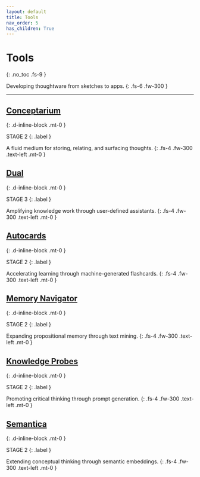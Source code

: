 ```yaml
---
layout: default
title: Tools
nav_order: 5
has_children: True
---
```


# Tools
{: .no_toc .fs-9 }

Developing thoughtware from sketches to apps.
{: .fs-6 .fw-300 }

---

## [Conceptarium](/tools/conceptarium)
{: .d-inline-block .mt-0 }

STAGE 2
{: .label }

A fluid medium for storing, relating, and surfacing thoughts.
{: .fs-4 .fw-300 .text-left .mt-0 }

## [Dual](/tools/dual)
{: .d-inline-block .mt-0 }

STAGE 3
{: .label }

Amplifying knowledge work through user-defined assistants.
{: .fs-4 .fw-300 .text-left .mt-0 }

## [Autocards](/tools/autocards)
{: .d-inline-block .mt-0 }

STAGE 2
{: .label }

Accelerating learning through machine-generated flashcards.
{: .fs-4 .fw-300 .text-left .mt-0 }

## [Memory Navigator](/tools/memnav)
{: .d-inline-block .mt-0 }

STAGE 2
{: .label }

Expanding propositional memory through text mining.
{: .fs-4 .fw-300 .text-left .mt-0 }

## [Knowledge Probes](/tools/k-probes)
{: .d-inline-block .mt-0 }

STAGE 2
{: .label }

Promoting critical thinking through prompt generation.
{: .fs-4 .fw-300 .text-left .mt-0 }

## [Semantica](/tools/semantica)
{: .d-inline-block .mt-0 }

STAGE 2
{: .label }

Extending conceptual thinking through semantic embeddings.
{: .fs-4 .fw-300 .text-left .mt-0 }